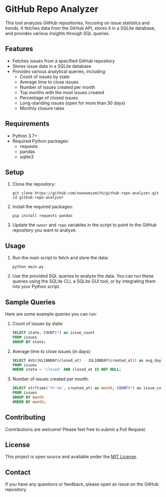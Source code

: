 # GitHub Repo Analyzer

This tool analyzes GitHub repositories, focusing on issue statistics and trends. It fetches data from the GitHub API, stores it in a SQLite database, and provides various insights through SQL queries.

## Features

- Fetches issues from a specified GitHub repository
- Stores issue data in a SQLite database
- Provides various analytical queries, including:
  - Count of issues by state
  - Average time to close issues
  - Number of issues created per month
  - Top months with the most issues created
  - Percentage of closed issues
  - Long-standing issues (open for more than 30 days)
  - Monthly closure rates

## Requirements

- Python 3.7+
- Required Python packages:
  - requests
  - pandas
  - sqlite3

## Setup

1. Clone the repository:
   ```
   git clone https://github.com/seanwessmith/github-repo-analyzer.git
   cd github-repo-analyzer
   ```

2. Install the required packages:
   ```
   pip install requests pandas
   ```

3. Update the `owner` and `repo` variables in the script to point to the GitHub repository you want to analyze.

## Usage

1. Run the main script to fetch and store the data:
   ```
   python main.py
   ```

2. Use the provided SQL queries to analyze the data. You can run these queries using the SQLite CLI, a SQLite GUI tool, or by integrating them into your Python script.

## Sample Queries

Here are some example queries you can run:

1. Count of issues by state:
   ```sql
   SELECT state, COUNT(*) as issue_count
   FROM issues
   GROUP BY state;
   ```

2. Average time to close issues (in days):
   ```sql
   SELECT AVG(JULIANDAY(closed_at) - JULIANDAY(created_at)) as avg_days_to_close
   FROM issues
   WHERE state = 'closed' AND closed_at IS NOT NULL;
   ```

3. Number of issues created per month:
   ```sql
   SELECT strftime('%Y-%m', created_at) as month, COUNT(*) as issue_count
   FROM issues
   GROUP BY month
   ORDER BY month;
   ```

## Contributing

Contributions are welcome! Please feel free to submit a Pull Request.

## License

This project is open source and available under the [MIT License](LICENSE).

## Contact

If you have any questions or feedback, please open an issue on the GitHub repository.
